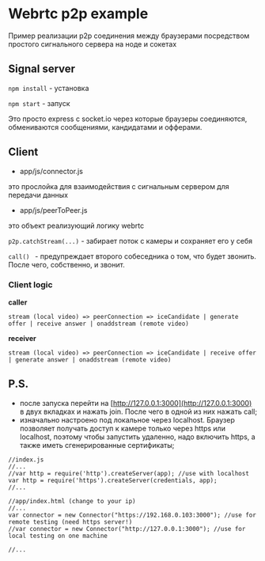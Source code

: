 # Webrtc p2p example

Пример реализации p2p соединения между браузерами посредством простого сигнального сервера на ноде и сокетах


## Signal server

 ```npm install``` - установка

 ```npm start``` - запуск

 Это просто express с socket.io через которые браузеры соединяются, обмениваются сообщениями, кандидатами и офферами.


## Client

- app/js/connector.js

это прослойка для взаимодействия с сигнальным сервером для передачи данных

- app/js/peerToPeer.js

это объект реализующий логику webrtc

```p2p.catchStream(...)``` - забирает поток с камеры и сохраняет его у себя

```call() ``` - предупреждает второго собеседника о том, что будет звонить. После чего, собственно, и звонит.


### Client logic

**caller**

``` stream (local video) => peerConnection => iceCandidate | generate offer | receive answer | onaddstream (remote video) ```

**receiver**

``` stream (local video) => peerConnection => iceCandidate | receive offer | generate answer | onaddstream (remote video) ```


## P.S.

 - после запуска перейти на [http://127.0.0.1:3000](http://127.0.0.1:3000) в двух вкладках и нажать join. После чего в одной из них нажать call;
 - изначально настроено под локальное через localhost. Браузер позволяет получать доступ к камере только через https или localhost, поэтому чтобы запустить удаленно, надо включить https, а также иметь сгенерированные сертификаты;


```
//index.js
//...
//var http = require('http').createServer(app); //use with localhost
var http = require('https').createServer(credentials, app);
//...
```

```
//app/index.html (change to your ip)
//...
var connector = new Connector("https://192.168.0.103:3000"); //use for remote testing (need https server!)
//var connector = new Connector("http://127.0.0.1:3000"); //use for local testing on one machine

//...
```
